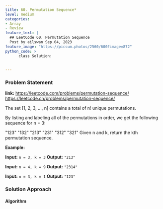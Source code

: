 ```yaml
---
title: 60. Permutation Sequence*
level: medium
categories:
- Array
- Review
feature_text: |
  ## LeetCode 60. Permutation Sequence
  Post by ailswan Sep.04, 2023
feature_image: "https://picsum.photos/2560/600?image=872"
python_code: >
      class Solution:
  
        
---
```


### Problem Statement
**link:**
https://leetcode.com/problems/permutation-sequence/
https://leetcode.cn/problems/permutation-sequence/

The set [1, 2, 3, ..., n] contains a total of n! unique permutations.

By listing and labeling all of the permutations in order, we get the following sequence for n = 3:

"123"
"132"
"213"
"231"
"312"
"321"
Given n and k, return the kth permutation sequence.

**Example:**

**Input:** `n = 3, k = 3`
**Output:** `"213"`

**Input:** `n = 4, k = 9`
**Output:** `"2314"`

**Input:** `n = 3, k = 1`
**Output:** `"123"`


### Solution Approach

 

#### Algorithm
 
